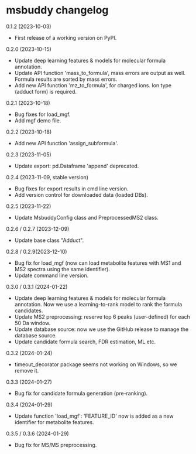 msbuddy changelog
=================

0.1.2 (2023-10-03)
- First release of a working version on PyPI.

0.2.0 (2023-10-15)
- Update deep learning features & models for molecular formula annotation.
- Update API function 'mass_to_formula', mass errors are output as well. Formula results are sorted by mass errors.
- Add new API function 'mz_to_formula', for charged ions. Ion type (adduct form) is required.

0.2.1 (2023-10-18)
- Bug fixes for load_mgf.
- Add mgf demo file.

0.2.2 (2023-10-18)
- Add new API function 'assign_subformula'.

0.2.3 (2023-11-05)
- Update export: pd.Dataframe 'append' deprecated.

0.2.4 (2023-11-09, stable version)
- Bug fixes for export results in cmd line version.
- Add version control for downloaded data (loaded DBs).

0.2.5 (2023-11-22)
- Update MsbuddyConfig class and PreprocessedMS2 class.

0.2.6 / 0.2.7 (2023-12-09)
- Update base class "Adduct".

0.2.8 / 0.2.9(2023-12-10)
- Bug fix for load_mgf (now can load metabolite features with MS1 and MS2 spectra using the same identifier).
- Update command line version.

0.3.0 / 0.3.1 (2024-01-22)
- Update deep learning features & models for molecular formula annotation.
Now we use a learning-to-rank model to rank the formula candidates.
- Update MS2 preprocessing: reserve top 6 peaks (user-defined) for each 50 Da window.
- Update database source: now we use the GitHub release to manage the database source.
- Update candidate formula search, FDR estimation, ML etc.

0.3.2 (2024-01-24)
- timeout_decorator package seems not working on Windows, so we remove it.

0.3.3 (2024-01-27)
- Bug fix for candidate formula generation (pre-ranking).

0.3.4 (2024-01-29)
- Update function 'load_mgf': 'FEATURE_ID' now is added as a new identifier for metabolite features.

0.3.5 / 0.3.6 (2024-01-29)
- Bug fix for MS/MS preprocessing.